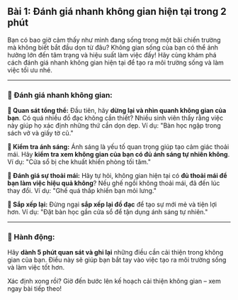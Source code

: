 ## Bài 1: Đánh giá nhanh không gian hiện tại trong 2 phút

Bạn có bao giờ cảm thấy như mình đang sống trong một bãi chiến trường mà không biết bắt đầu dọn từ đâu? Không gian sống của bạn có thể ảnh hưởng lớn đến tâm trạng và hiệu suất làm việc đấy! Hãy cùng khám phá cách đánh giá nhanh không gian hiện tại để tạo ra môi trường sống và làm việc tối ưu nhé.

---

### 📌 Đánh giá nhanh không gian:

**🔹 Quan sát tổng thể:**
Đầu tiên, hãy **dừng lại và nhìn quanh không gian của bạn**. Có quá nhiều đồ đạc không cần thiết? Nhiều sinh viên thấy rằng việc này giúp họ xác định những thứ cần dọn dẹp. Ví dụ: "Bàn học ngập trong sách vở và giấy tờ cũ."

**🔹 Kiểm tra ánh sáng:**
Ánh sáng là yếu tố quan trọng giúp tạo cảm giác thoải mái. Hãy **kiểm tra xem không gian của bạn có đủ ánh sáng tự nhiên không**. Ví dụ: "Cửa sổ bị che khuất khiến phòng tối tăm."

**🔹 Đánh giá sự thoải mái:**
Hãy tự hỏi, không gian hiện tại có **đủ thoải mái để bạn làm việc hiệu quả không**? Nếu ghế ngồi không thoải mái, đã đến lúc thay đổi. Ví dụ: "Ghế quá thấp khiến bạn mỏi lưng."

**🔹 Sắp xếp lại:**
Đừng ngại **sắp xếp lại đồ đạc** để tạo sự mới mẻ và tiện lợi hơn. Ví dụ: "Đặt bàn học gần cửa sổ để tận dụng ánh sáng tự nhiên."

---

### 🚀 Hành động:

Hãy **dành 5 phút quan sát và ghi lại** những điều cần cải thiện trong không gian của bạn. Điều này sẽ giúp bạn bắt tay vào việc tạo ra môi trường sống và làm việc tốt hơn.

Xác định xong rồi? Giờ đến bước lên kế hoạch cải thiện không gian – xem ngay bài tiếp theo!
